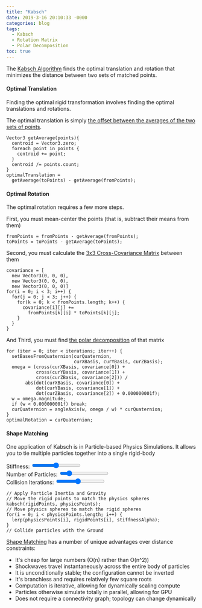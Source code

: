 ```yaml
---
title: "Kabsch"
date: 2019-3-16 20:10:33 -0000
categories: blog
tags:
  - Kabsch
  - Rotation Matrix
  - Polar Decomposition
toc: true
---
```


The [Kabsch Algorithm](https://en.wikipedia.org/wiki/Kabsch_algorithm) finds the optimal translation and rotation that minimizes the distance between two sets of matched points.

<!-- Hide the Table of Contents (but keep the navigation :^) ... -->
<script type="text/javascript">
  document.getElementsByClassName('toc')[0].style.display = 'none';
</script>
<!-- Load the Three.js library, assorted helpers, and the actual line fitting script code... -->
<script type="text/javascript" src="../../assets/js/three.js"></script>
<script type="text/javascript" src="../../assets/js/DragControls.js"></script>
<script type="text/javascript" src="../../assets/js/OrbitControls.js"></script>
<script type="text/javascript" src="../../assets/js/IK/Environment.js"></script>
<script type="text/javascript" src="../../assets/js/Kabsch/Kabsch.js" orbit="enabled" showAverage="false"></script>


#### Optimal Translation

Finding the optimal rigid transformation involves finding the optimal translations and rotations.

The optimal translation is simply [the offset between the averages of the two sets of points](https://en.wikipedia.org/wiki/Kabsch_algorithm#Translation).
```
Vector3 getAverage(points){
  centroid = Vector3.zero;
  foreach point in points {
    centroid += point;
  }
  centroid /= points.count;
}
optimalTranslation = 
  getAverage(toPoints) - getAverage(fromPoints);
```

<script type="text/javascript" src="../../assets/js/Kabsch/AverageMatching.js" orbit="enabled"></script>

#### Optimal Rotation

The optimal rotation requires a few more steps.

First, you must mean-center the points (that is, subtract their means from them)
```
fromPoints = fromPoints - getAverage(fromPoints);
toPoints = toPoints - getAverage(toPoints);
```

Second, you must calculate the [3x3 Cross-Covariance Matrix](https://en.wikipedia.org/wiki/Kabsch_algorithm#Computation_of_the_covariance_matrix) between them
```
covariance = [
  new Vector3(0, 0, 0), 
  new Vector3(0, 0, 0), 
  new Vector3(0, 0, 0)]
for(i = 0; i < 3; i++) {
  for(j = 0; j < 3; j++) {
    for(k = 0; k < fromPoints.length; k++) {
      covariance[i][j] += 
        fromPoints[k][i] * toPoints[k][j];
    }
  }
}
```

And Third, you must find [the polar decomposition](https://zalo.github.io/blog/polar-decomposition/#robust-polar-decomposition) of that matrix
```
for (iter = 0; iter < iterations; iter++) {
  setBasesFromQuaternion(curQuaternion, 
                         curXBasis, curYBasis, curZBasis);
  omega = (cross(curXBasis, covariance[0]) +
           cross(curYBasis, covariance[1]) +
           cross(curZBasis, covariance[2])) / 
       abs(dot(curXBasis, covariance[0]) +
           dot(curYBasis, covariance[1]) +
           dot(curZBasis, covariance[2]) + 0.000000001f);
  w = omega.magnitude;
  if (w < 0.000000001f) break;
  curQuaternion = angleAxis(w, omega / w) * curQuaternion;
}
optimalRotation = curQuaternion;
```

<script type="text/javascript" src="../../assets/js/Kabsch/Kabsch.js" orbit="enabled" showAverage="enabled"></script>


#### Shape Matching

One application of Kabsch is in Particle-based Physics Simulations.  It allows you to tie multiple particles together into a single rigid-body

<script type="text/javascript" src="../../assets/js/Kabsch/ShapeMatching.js" orbit="enabled"></script>
  <div class="slidecontainer">
      Stiffness: <input type="range" min="0" max="100" value="50" class="slider" id="stiffness">
  </div>
  <div class="slidecontainer">
      Number of Particles: <input type="range" min="3" max="50" value="10" class="slider" id="numParticles">
  </div>
  <div class="slidecontainer">
      Collision Iterations: <input type="range" min="1" max="10" value="5" class="slider" id="iterations">
  </div>

```
// Apply Particle Inertia and Gravity
// Move the rigid points to match the physics spheres
kabsch(rigidPoints, physicsPoints);
// Move physics spheres to match the rigid spheres
for(i = 0; i < physicsPoints.length; i++) {
  lerp(physicsPoints[i], rigidPoints[i], stiffnessAlpha);
}
// Collide particles with the Ground
```

[Shape Matching](https://www.youtube.com/watch?v=CCIwiC37kks) has a number of unique advantages over distance constraints:
 - It's cheap for large numbers (O(n) rather than O(n^2))
 - Shockwaves travel instantaneously across the entire body of particles
 - It is unconditionally stable; the configuration cannot be inverted
 - It's branchless and requires relatively few square roots
 - Computation is iterative, allowing for dynamically scaling compute
 - Particles otherwise simulate totally in parallel, allowing for GPU
 - Does not require a connectivity graph; topology can change dynamically
